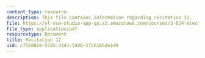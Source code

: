 ```yaml
---
content_type: resource
description: This file contains information regarding recitation 12.
file: https://ol-ocw-studio-app-qa.s3.amazonaws.com/courses/3-024-electronic-optical-and-magnetic-properties-of-materials-spring-2013/c75b002e5785214359d617c61b5de149_MIT3_024S13_2012rec12.pdf
file_type: application/pdf
resourcetype: Document
title: Recitation 12
uid: c75b002e-5785-2143-59d6-17c61b5de149
---
```


